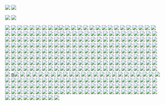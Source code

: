 <img src="https://files.catbox.moe/lgk4pd.gif"/> <img src="https://files.catbox.moe/k7j2bz.gif"/> 

<img src="https://files.catbox.moe/a7qymt.png"/> <img src="https://files.catbox.moe/dr6upj.png"/> 

<img src="https://64.media.tumblr.com/5ffcc9f50bb1a2a90d1feb6ef67e9ed5/f1931691a8936fb4-04/s75x75_c1/6ee6f2e201a7cb2d5dc03207a306dbc5fce7eba2.gifv"/> <img src="https://64.media.tumblr.com/8222be491b83f7dc3abbd6ff6ea850d6/f1931691a8936fb4-95/s75x75_c1/cfd0f8a980967edd3783e343add934b2dda3bc41.gifv"/> <img src="https://64.media.tumblr.com/b60838267fa3bb138449f9fa9e229cd7/f1931691a8936fb4-1e/s75x75_c1/94ee50ab7e4535f9cbbcd3476484da142d9ae739.gifv"/> <img src="https://64.media.tumblr.com/248bce5833262f355fb14d6a7e5681e5/f1931691a8936fb4-31/s75x75_c1/b0eb8f73a490f9ac31faceb54973afe6423d2252.gifv"/> <img src="https://64.media.tumblr.com/4576f4a21253cb8401b660b949b77eab/f1931691a8936fb4-d7/s75x75_c1/f49cd81796d411685bee6cf7945a783f7f7767f0.gifv"/> <img src="https://64.media.tumblr.com/a45ad1beef7ea24d678a8c628c7a4f41/f1931691a8936fb4-f5/s75x75_c1/b1ffb613da0a544cbf5dc7a27aca643e7a8465be.gifv"/> <img src="https://64.media.tumblr.com/45b4d46a6800d6d45925b6dc8aac4570/f1931691a8936fb4-b9/s75x75_c1/bdab68c7ac642fce504792c3ae5004ff30ad7bf2.gifv"/> <img src="https://64.media.tumblr.com/ad0a0f3e57805be5f2b5a5b9698a8a7c/f1931691a8936fb4-28/s75x75_c1/0a7f565419e437787a650bab7b4682ac675704e4.gifv"/> <img src="https://64.media.tumblr.com/46f1a49eddf27de7ac59321ba096a37b/7722e7328102881e-98/s75x75_c1/bebf9bdabdfd3be124685eb47ba40b871362532e.gifv"/><img src="https://64.media.tumblr.com/ed52c97c9e02a178e4aa89ded37f3ada/e630555d9f4871ae-94/s75x75_c1/6b01f968b8ac6af84846726c3cec72c365e6524f.gifv"/> <img src="https://64.media.tumblr.com/49943f73559ebbfd3d0ac3ff170d9e02/3d7f03542b608453-9d/s75x75_c1/5943c26de0f6c352c7477b857ad714a19f6a8e29.gifv"/>
<img src="https://64.media.tumblr.com/2fd7febb753fadfd2dd0f415a80fee9d/7722e7328102881e-bc/s75x75_c1/7f769d80d29bb203acb87cb14d6b6b8201cc8fd4.gifv"/> <img src="https://64.media.tumblr.com/f063008e869a86854d988b75f3338fa7/3d7f03542b608453-27/s75x75_c1/5e78dc05d19a8eb72b2c95417b95709a658dfab0.gifv"/>
<img src="https://64.media.tumblr.com/cf39d93730855181d931ccedb2a619ff/7722e7328102881e-33/s75x75_c1/719265fa4cbd079f88fc8cff2bcaeec1c67ebfac.gifv"/> <img src="https://64.media.tumblr.com/c441f00d38c1b4c325167b93a5e1d18c/3d7f03542b608453-9c/s75x75_c1/511a139a0765e3a8a2c6358901622f60c53da1a0.gifv"/>
<img src="https://64.media.tumblr.com/7c282550ad8063ef2bf1224cded9a9fe/7722e7328102881e-8e/s75x75_c1/7fc1e1ce082bbe0dfb94b3451468a7f24bb27abc.gifv"/> <img src="https://64.media.tumblr.com/89e4c469730cde5e8b8c80dc94379f37/3d7f03542b608453-c8/s75x75_c1/d09ce9cb3b5cea923220db1a8e10b366141f9300.gifv"/>
<img src="https://64.media.tumblr.com/5238af7055f5230fc470345cb9a58869/7722e7328102881e-5d/s75x75_c1/6a1307d5a23c7a4d634f79e3b443d0ad7d335359.gifv"/> <img src="https://64.media.tumblr.com/93848b11feefd33d1d3747cd11ff3cf2/3d7f03542b608453-c6/s75x75_c1/526547feb07ddd3e8b35fa981447dc4cfb2b1b87.gifv"/>
<img src="https://64.media.tumblr.com/53a8deae5b88a2f8bb6db1ed31975a19/7722e7328102881e-90/s75x75_c1/b553b05a5e401fafa9eb6a3de728fcef50496419.gifv"/> <img src="https://64.media.tumblr.com/89e4c469730cde5e8b8c80dc94379f37/3d7f03542b608453-c8/s75x75_c1/d09ce9cb3b5cea923220db1a8e10b366141f9300.gifv"/>
<img src="https://64.media.tumblr.com/a4ae3c17d5306df269b35ed762946a6d/c54952d69704e56f-29/s75x75_c1/37342f01901ae59beeaf1adc113e6d3466a397a5.gifv"/> <img src="https://64.media.tumblr.com/683a2589546c09c7de4837a4f90b7613/3d7f03542b608453-cc/s75x75_c1/69d5c3ce037c728bfe4035178b93e22ca59004d5.gifv"/>
<img src="https://64.media.tumblr.com/ea681c6ca547eedfcca2bd63e2ef0a98/c54952d69704e56f-f2/s75x75_c1/4b4259b8a82e268c68bc705f252c4698fc55f367.gifv"/> <img src="https://64.media.tumblr.com/ee91a1894a75d08a5a11ce3ef7dd5c64/3d7f03542b608453-6a/s75x75_c1/cb03df125f548c8de5bb268351e236b440c91725.gifv"/>
<img src="https://64.media.tumblr.com/5fb85ea772a3a17dc1608cf212f65a4a/c54952d69704e56f-fe/s75x75_c1/cb1a9e94fe5de9bbd39ff04fd59ee1ed97740a96.gifv"/> <img src="https://64.media.tumblr.com/eaf676dd11d2a1eb4b9a99d09ed73f39/3d7f03542b608453-54/s75x75_c1/0faff0213118d39907445c6a80590593389c144d.gifv"/>
<img src="https://64.media.tumblr.com/559e1f00c347dd530587efd1bacbeea2/c54952d69704e56f-dd/s75x75_c1/6df044ca1b02e2c5fa6e206eb9aada19526d8df8.gifv"/> <img src="https://64.media.tumblr.com/8cfbcb7954fafecc6d99cbadda473edd/3d7f03542b608453-da/s75x75_c1/d6a21ca331865c5680d68131ea488b03fd780c5b.gifv"/>
<img src="https://64.media.tumblr.com/7f04dceb5ef4a5e848ee3417b2d4de7c/c54952d69704e56f-0b/s75x75_c1/5ea251ddd9c2b4319b6189d1f29db3bcb90d739a.gifv"/> <img src="https://64.media.tumblr.com/19f85a3d171852826c2359b2b1caac4c/3d7f03542b608453-37/s75x75_c1/60dbcfd87a2ee5964a19a0d200a8a96c6cea3bdb.gifv"/>
<img src="https://64.media.tumblr.com/2b29c355f4e89ec0855db0c9e5f6594f/c54952d69704e56f-12/s75x75_c1/e73098fe6368d2d93a2ab3b69a6a08a48b72012c.gifv"/> <img src="https://64.media.tumblr.com/ecba23c15fd7284aff2663ef1b9f6d66/3d7f03542b608453-da/s75x75_c1/765318b1c1e02a3339155440266709d2e045f213.gifv"/>
<img src="https://64.media.tumblr.com/2d75e990216f6ed40d9c6767de0111bf/c54952d69704e56f-7e/s75x75_c1/caafd6591d23d2bc1f7823a718b5039157ad769b.gifv"/> <img src="https://64.media.tumblr.com/7db5dd165e40a3fc5c128d6377c26a67/3d7f03542b608453-d4/s75x75_c1/1b1344cd7e4a4569cf0a965c33ca3ca8c96f25f6.gifv"/>
<img src="https://64.media.tumblr.com/d12be0d81dffbdf8ba60da115145bfad/c54952d69704e56f-c3/s75x75_c1/5576b30da6d4c258585efbf2da055cba0e90cfbd.gifv"/> <img src="https://64.media.tumblr.com/3aa392fcf8b47b3d1d11cf4fc4bcc4fd/3d7f03542b608453-e1/s75x75_c1/aef6143b7326436f200cb5c7225bf3e0e73d6efb.gifv"/>
<img src="https://64.media.tumblr.com/20593fcd86cd798ec28564f631128675/c54952d69704e56f-a2/s75x75_c1/e87910baa873f587ae3f5acf180f37d6914416bc.gifv"/> <img src="https://64.media.tumblr.com/92b4ec13660f01fab13ca1a5e6736d9a/3d7f03542b608453-7e/s75x75_c1/c7af18b7eb6a39042e55a674445890590bcab0b0.gifv"/> <img src="https://64.media.tumblr.com/539139d03d55117a72802015b81e1a7e/5334d8b038872c2b-f8/s75x75_c1/0fb0feafdd0e26d11c902d7d7e902dcda37193a8.gifv"/>
<img src="https://64.media.tumblr.com/ae163152eee17fedd4331cb2311bad2f/c4379f079686e264-f5/s75x75_c1/8ed2b647e8a1641026ae4d674efef82007d9e85c.gifv"/> <img src="https://64.media.tumblr.com/b1fdecb127127f992f671a6ecaa27bfe/3d7f03542b608453-07/s75x75_c1/6af488db820e10bd1ba56c42803c78dae9d91e5f.gifv"/> <img src="https://64.media.tumblr.com/f7c21b1c3bc4687cb95213cfcd7dbe08/eea0c14fd3e547c5-e3/s75x75_c1/29dec6e40d6bc713408b501706eb57b7d66b0d06.gifv"/>
<img src="https://64.media.tumblr.com/65f56b997bc2a926840535f00fae4609/c4379f079686e264-d2/s75x75_c1/802a351f6f5295968a0ed6d5dd8d6b301fd3f838.gifv"/> <img src="https://64.media.tumblr.com/823a1b78804ee990fed6e85dce2435ad/3d7f03542b608453-66/s75x75_c1/14901eb5701b911a96dd9d997871be6a1a64fac8.gifv"/> <img src="https://64.media.tumblr.com/5b212c3bc5b4389df141488b8ae162a2/59ecf34af16de3ee-5c/s75x75_c1/ec9cfb902b142a47c2d8d32910014c4ecac4e870.gifv"/>
<img src="https://64.media.tumblr.com/882ff8e75744dd3f70680cfeed257efb/c4379f079686e264-05/s75x75_c1/e56c1a751a6392558200971bd4e6526653cea545.gifv"/> <img src="https://64.media.tumblr.com/4bde71a6a38c2f0bf4032fb7cc402961/3d7f03542b608453-e4/s75x75_c1/543fd3765c0dd45920dfed5a13a69de0e4e12570.gifv"/> <img src="https://64.media.tumblr.com/9075b7a5a96905f8e6b3ad50679196ad/59ecf34af16de3ee-5b/s75x75_c1/6f0ce734771d04b33931fe80033cb26aee0e5850.gifv"/>
<img src="https://64.media.tumblr.com/a2263edc6495a462b2932dd03e8d6da9/c4379f079686e264-12/s75x75_c1/5953f2e8b62b143ff357d86e78b053bb7930d05f.gifv"/> <img src="https://64.media.tumblr.com/e4d140d1786cbab27f32c58d6d9f596e/cab118aedbba08df-ed/s75x75_c1/fb13401cd0dfb29156d8082e732ba17444dbeedc.webp"/> <img src="https://64.media.tumblr.com/97bdd797a5a10eead3574332edbc16da/cdcf971ba9f4e3b2-19/s75x75_c1/dc800000786e618c86493134b68014955ad0e789.gifv"/>
<img src="https://64.media.tumblr.com/f0271426e55cad36627bd654a838bc82/c4379f079686e264-44/s75x75_c1/d453af68c6c2f4f160302df057941b8edef2c9eb.gifv"/> <img src="https://64.media.tumblr.com/d6d9b73228c2a4648ad192d0374399ac/919f0641ab8d02b0-a1/s75x75_c1/5a07ff6e21310a32e5bd96f469eec098bebfa184.gifv"/> <img src="https://64.media.tumblr.com/0be58d1ef65210a3714ac9b724e93d78/cdcf971ba9f4e3b2-a3/s75x75_c1/f089e3c07463938a7684b561e9d428502549f454.gifv"/>
<img src="https://64.media.tumblr.com/69cce6a1b4fa0319facf0d1e3c1870c2/c4379f079686e264-2e/s75x75_c1/6757f98168b642852c99083862f322e6373cf75e.gifv"/> <img src="https://64.media.tumblr.com/28e6acddea5a65360821ba54e3203c93/919f0641ab8d02b0-e4/s75x75_c1/1dfd05b984ee6b515a898bd68c760189a1f5bf19.gifv"/> <img src="https://64.media.tumblr.com/7a0b13dd022409159a1994a585688319/cdcf971ba9f4e3b2-6f/s75x75_c1/46f22acda4e4cb5c0b1361b61ae93a0ed0f75c56.gifv"/>
<img src="https://64.media.tumblr.com/237e352c179268091abd063e3ca38258/c4379f079686e264-6e/s75x75_c1/40f18be896a224007d3ba599801691ae406a8632.gifv"/> <img src="https://64.media.tumblr.com/2a7994b9449eda138c70cb3ba92b1fad/029b8694e84a5c39-20/s75x75_c1/3ab205f17d030827ee77b4fce6607af6c0ee623b.gifv"/> <img src="https://64.media.tumblr.com/ee997e2e00994cbe60888483ecefa602/cdcf971ba9f4e3b2-b7/s75x75_c1/3ef25bb0aaaa5b04bda062f838404679840613cb.gifv"/>
<img src="https://64.media.tumblr.com/f15a36abcd737ec3792d3eb6cbcffbe1/c55990d9c60b5b5d-63/s75x75_c1/dec5e218fb1df86910de27581028761578ce2a63.gifv"/> <img src="https://64.media.tumblr.com/78f300b10e91c57cd9713ff75874f4f7/029b8694e84a5c39-14/s75x75_c1/ef3a024e6a906a063bacc83f1e9536159990a038.gifv"/> <img src="https://64.media.tumblr.com/be7afb7168ecc219bf552f80ce0eba76/ee643efaa86f6169-5b/s75x75_c1/efb0d77f9c298eec158dec6a720ba83e7b99184b.gifv"/>
<img src="https://64.media.tumblr.com/fe7d44a6718240c2ae48f2d318ef0949/c55990d9c60b5b5d-cb/s75x75_c1/8c4c1edb5ee048832bf315ca3361ca9b6a40e8b4.gifv"/> <img src="https://64.media.tumblr.com/d5dc9be52a9b85e75c3cf299fcaccafa/b5784753c37f3c17-32/s75x75_c1/c653aef22e14eeb2ff1ac0ee1086fe51640f4694.gifv"/> <img src="https://64.media.tumblr.com/f03aa3f7b91de9a9a7524e126cc20655/ee643efaa86f6169-6f/s75x75_c1/bfc45a41f73dfe99f618f5d6b6d23e68e6e4742d.gifv"/>
<img src="https://64.media.tumblr.com/198d673ef261a458b5be2585a5b24d19/c55990d9c60b5b5d-d3/s75x75_c1/7e32601c055bfe3297058918d33b770cb4f6cdc7.gifv"/> <img src="https://64.media.tumblr.com/f9482d0b71426e7dbcfb02f74f2d9204/b5784753c37f3c17-d2/s75x75_c1/f7c742bb58a4838d633e1c961e5d8d56178f8f8e.gifv"/> <img src="https://64.media.tumblr.com/12f53319c446c22e161efb1d41c2500c/ee643efaa86f6169-5a/s75x75_c1/2aa0ce2a9dbda30dfa8f90ed47a4bbc222838817.gifv"/>
<img src="https://64.media.tumblr.com/0a6dc66a4ba0174c1fbbd4a8d4809561/c55990d9c60b5b5d-0b/s75x75_c1/86f24fd6e775817dfc54f84d5f7c5eb9dc830ec4.gifv"/> <img src="https://64.media.tumblr.com/25461251db2f6f32c1fcae82205ddd64/4d7d459449cf0bd5-e4/s75x75_c1/d8903fb743add8de72fd3ea434439ca47dd9483b.gifv"/> <img src="https://64.media.tumblr.com/cc952a31313de983a4fa178430f84068/ee643efaa86f6169-2a/s75x75_c1/5ea76f85ca0e579e590d382ffac9f6b4ad2b897b.gifv"/>
<img src="https://64.media.tumblr.com/c4c22ad10b7227e44758fbd99100adee/ea77401057683586-92/s75x75_c1/bfdd605ae8f88ec409cd8380e9b5a95684883f08.gifv"/> <img src="https://64.media.tumblr.com/2520eae844a97c65a8efbed06aa2868d/a2ae450d1dcd6545-02/s75x75_c1/2e9b3ef4bd8dfce53b6c88476a727db2822894f4.gifv"/> <img src="https://64.media.tumblr.com/bb661d9227fa421ae17ce29ca5c8a682/ee643efaa86f6169-69/s75x75_c1/98f45bdee71865b8eeef5b8dd1c06377436fe050.gifv"/>
<img src="https://64.media.tumblr.com/10b1457b7d7120e0667ebc4ce8e50f1b/ea77401057683586-aa/s75x75_c1/7b7ff231fc7ed589c2f2e27b3b23c557e0b2e752.gifv"/> <img src="https://64.media.tumblr.com/6681146c3da18cbc49e5e0861d08fd81/a2ae450d1dcd6545-78/s75x75_c1/3ad70ec7514debd688bd47f19e7cd8f1a66d2aef.gifv"/> <img src="https://64.media.tumblr.com/918f3286371edfc0cb252d4336a6996b/ee643efaa86f6169-47/s75x75_c1/faf0972371ba0bc520e03566c01059e02f7ad3be.gifv"/>
<img src="https://64.media.tumblr.com/c0c7c84d4fd5b8bc6b192e1550ffcbf0/ea77401057683586-a5/s75x75_c1/7218b1ad32d7a479348d19d861dbcb4a8320f287.gifv"/> <img src="https://64.media.tumblr.com/6adf4b1ddbcd5d8038ac858ed6a771ee/a2ae450d1dcd6545-f3/s75x75_c1/3d7c18943440f6218c1a67af2a1bec0b762ac355.webp"/> <img src="https://64.media.tumblr.com/96244628a42c5e758fd508260fbf3caf/ee643efaa86f6169-3a/s75x75_c1/02ef1b1d9136345034686736136067f8db0ab3f2.gifv"/>
<img src="https://64.media.tumblr.com/a46cca8831c2e14a11603b414853cb08/ea77401057683586-da/s75x75_c1/a8cfc975aa604713be25516edd559cb805a6adc7.gifv"/> <img src="https://64.media.tumblr.com/d627748ad1d57b9997fd40e51537d05d/a2ae450d1dcd6545-2d/s75x75_c1/6d316ed8b6af06c4653aef646b1ea33c300d3456.gifv"/> <img src="https://64.media.tumblr.com/a888dde78b2aedf81f633b0df777dd6f/ee643efaa86f6169-d0/s75x75_c1/9680effab60be1ab598ab987aa8b83f19aefeb7d.gifv"/>
<img src="https://64.media.tumblr.com/326181d5b2a19f7e5257b096b68a594f/ea77401057683586-2f/s75x75_c1/4c1062088ff89b1da5dc0fdd03fb24eb4500d6c6.gifv"/> <img src="https://media.discordapp.net/attachments/1080878725106778132/1398324201517092995/tumblr_6e8b1d175db52a0cf208287157c92c28_50914a1b_75.webp?ex=68c24025&is=68c0eea5&hm=aea1ee122290199b54e4410abba2acf6e8598d8fda23d3715684a98e75962216&=&animated=true&width=25&height=25"/>
<img src="https://64.media.tumblr.com/02f91494f47bcd5076b401eb2c76e9ad/ea77401057683586-00/s75x75_c1/29c15274e80460045bbf03b3624e44550af9a049.gifv"/> <img src="https://64.media.tumblr.com/5b9c12f5b7a7c6a01a392aa1af1e5c93/85fe143a6a25dbcd-5e/s75x75_c1/7450c2c98140c939ba7fc55930aa05153ce57de4.gifv"/> <img src="https://64.media.tumblr.com/5488b9763df0e2da4d239a7de2378b01/a90b3577a3e0f9a6-21/s75x75_c1/eea53a0a3539457a966506d472c4e360275aa8bf.gifv"/>
<img src="https://64.media.tumblr.com/69a9019f69966681043a99909babd8a7/3d7f03542b608453-92/s75x75_c1/15865ee5016ea7f301fc03984a95ad78a0cf04eb.gifv"/> <img src="https://64.media.tumblr.com/0855e4b786ebe3ea84a40b5347b7bd1a/a90b3577a3e0f9a6-b4/s75x75_c1/8f57c182c9871f75e2e58782021a7ca3cb9a6232.gifv"/> <img src="https://64.media.tumblr.com/8da8f77726ba9bd8eda28c2308b8eb34/a90b3577a3e0f9a6-6d/s75x75_c1/3e7f5749641527c620cce8b602878bc6a7ecadba.gifv"/> <img src="https://64.media.tumblr.com/9804f6da1cc7f2ad5308237a9399c9c3/a90b3577a3e0f9a6-bf/s75x75_c1/38b34f5d22ce7e5470a27bfcda0bb637094cdce5.gifv"/> <img src="https://64.media.tumblr.com/9ff674d87a07a279661fc5f9dc4742f1/a90b3577a3e0f9a6-cf/s75x75_c1/d02f7866f4793bf44d0022661a9d04822baf22dd.gifv"/> <img src="https://64.media.tumblr.com/80ca3c65ee74a05adf4164925fe93bb0/cba43d1f4e28359b-b5/s75x75_c1/0dee2380cd3a4c169ed0801f5b925b8665c9c02a.gifv"/> <img src="https://64.media.tumblr.com/cd611837a4ed8504a1d362c82ea6ab5d/cba43d1f4e28359b-c0/s75x75_c1/c51c1914643de5dff45bb0cc2c9aad37e68ee41a.gifv"/> <img src="https://64.media.tumblr.com/63aae78d5530c0153210c50804f5a077/cba43d1f4e28359b-35/s75x75_c1/ed81a49b50ad75d8a06b0bad138932e463899197.gifv"/> <img src="https://64.media.tumblr.com/c9ff80b2c711cff0e498429784e9ad4a/cba43d1f4e28359b-51/s75x75_c1/326ad5b6c788f9b4e0a840f2fcc2c9cf06013ebb.gifv"/> <img src="https://64.media.tumblr.com/15c117f6bc469f7288f5ca30ca9f66d9/cba43d1f4e28359b-2b/s75x75_c1/472748de63b346fbce121e24f1e26618a9d22304.gifv"/> <img src="https://64.media.tumblr.com/fa83675e51f9b8e9c8bc7cd5e19343f2/cba43d1f4e28359b-58/s75x75_c1/6f60e4b281477db22e05f0832e649b9afcfe295e.gifv"/> <img src="https://64.media.tumblr.com/b1fbc41ed5cd0bc1663dd88a933dd952/a60c364c847652be-00/s75x75_c1/85c3a6706de54ef8a986b6ca3a60cb90a3713bf8.gifv"/> 
<img src="https://64.media.tumblr.com/fc57e1fb1959c3bc9fcde2b247d5705b/a60c364c847652be-f9/s75x75_c1/d716625d117c95c00469a1827db96caf25952f34.gifv"/> <img src="https://64.media.tumblr.com/b2a6f76af12d8a844e274dfa9beb903e/519df42a135a4ce1-af/s75x75_c1/bfe2e23d2aa800746b648795422f718c186449f1.gifv"/> <img src="https://64.media.tumblr.com/38e1b372541248cbeab32843266bb0d2/519df42a135a4ce1-78/s75x75_c1/2dd9a61209bb55648d18dd48d6663ccbf81cd12a.gifv"/> <img src="https://64.media.tumblr.com/c120046698cee0830468cef0f4679465/519df42a135a4ce1-73/s75x75_c1/00850259fa27ef9eed8a3f5794e2f5fc3f49d7c3.gifv"/> <img src="https://64.media.tumblr.com/7b75459ea7aa94e7d212517889a9133f/519df42a135a4ce1-37/s75x75_c1/93090420d0b9135ab3572e38aac9002837908f49.gifv"/> <img src="https://64.media.tumblr.com/b7c14044549141baec2e10658952e8bb/519df42a135a4ce1-ce/s75x75_c1/9cdfd5179fcf205f0319e41707260eb865cb9f8e.gifv"/> <img src="https://64.media.tumblr.com/f2f27f17059233658937798f981bde92/519df42a135a4ce1-84/s75x75_c1/b2dfb9d26a13c5227d28e377688f8210698f082a.gifv"/> <img src="https://64.media.tumblr.com/6019cb43354c2d61a33d082a2e007ae1/519df42a135a4ce1-dd/s75x75_c1/f06f7f2e84fe274d70d47d49d941bece40539535.gifv"/> <img src="https://64.media.tumblr.com/beda35fb4ba628a667504ebf8100cd09/519df42a135a4ce1-e3/s75x75_c1/aa7f1fc567702fb5a470b4638211bb4576ad401f.gifv"/> <img src="https://64.media.tumblr.com/708f80d3a871fd37157bee179b112afb/519df42a135a4ce1-30/s75x75_c1/e4aa250e872002eaee6aa000bc3efa21517bc161.gifv"/> <img src="https://64.media.tumblr.com/91e75493a8e91f41e923a6c91a75d08b/519df42a135a4ce1-95/s75x75_c1/4c48867971ae54c6c6cbfd4031a5dec7faa73a06.gifv"/> <img src="https://64.media.tumblr.com/f0271426e55cad36627bd654a838bc82/519df42a135a4ce1-6c/s75x75_c1/d88f71137ed85452c201a5c21a5bf3f85994048e.gifv"/> <img src="https://64.media.tumblr.com/a4e155487e1ac626d2816722d6b11831/519df42a135a4ce1-2f/s75x75_c1/3a48569640e7745cc0acc4ea7314cec2ec82d84d.gifv"/> <img src="https://64.media.tumblr.com/0759254ee980ad745c995a21096947b6/f055ed9440b4b670-70/s75x75_c1/986f18b45bf72c818788c6331b2631adb973b618.gifv"/> <img src="https://64.media.tumblr.com/274e5f01e89b96191cff5feec9d037ae/0ad5f8728f28ab2a-db/s75x75_c1/186c0c8486ad0cf6dab0a87d68c91d589bf837cd.gifv"/> <img src="https://64.media.tumblr.com/b4ec8e8c682c61d47c1aba371a04a316/231e9fe2a3c1c32b-cc/s75x75_c1/d2a4d4fd8469f51fac6c77ddd95f7860ba25a8c9.gifv"/> <img src="https://64.media.tumblr.com/af08df4f1f693ebb4f47c8552024ae0c/58768817be76f933-48/s75x75_c1/6dd7b2845857bf1511a559a030d7d58232a742c4.gifv"/> <img src="https://64.media.tumblr.com/4ac0550ae553d62392dab5555567e134/d4f9d647e9cbcf34-7d/s75x75_c1/7799d33979a14c5ea06163264b106eb66c30184a.gifv"/> <img src="https://64.media.tumblr.com/94cfa2ab9b88ed52dc4640b4fd0e09fe/d4f9d647e9cbcf34-31/s75x75_c1/40f25286c2d870aced3c6905bf638839640a153f.gifv"/> <img src="https://64.media.tumblr.com/5f5e45f6fb1075c72b0331ed14fc6985/d4f9d647e9cbcf34-54/s75x75_c1/c4f64fe8137e2b43ca1e48624748228bdf4b54c8.gifv"/> <img src="https://64.media.tumblr.com/1075fa598881394b7670878ecd55fd93/d4f9d647e9cbcf34-80/s75x75_c1/f61fb8d3df8e11767f30ed9867ee18ea4d7ee6b8.gifv"/> <img src="https://64.media.tumblr.com/5f5e45f6fb1075c72b0331ed14fc6985/d4f9d647e9cbcf34-54/s75x75_c1/c4f64fe8137e2b43ca1e48624748228bdf4b54c8.gifv"/> <img src="https://64.media.tumblr.com/27a1f98f349503dafce42786a9f4a907/5445ed54e0ecfe1a-d3/s75x75_c1/5ea48fc745110beff4426078b23d852d39ace3a4.gifv"/> <img src="https://64.media.tumblr.com/6f2047e41f0abc3087958611d8b87762/5445ed54e0ecfe1a-d7/s75x75_c1/c1d37baaa6832fe52e69a6e575fc5ab69d2139a4.gifv"/> <img src="https://64.media.tumblr.com/e588f8c0b3227cfbc131cf034effc565/5445ed54e0ecfe1a-87/s75x75_c1/ece00b32604b25369fc2b1900cfd0548d591a5cc.gifv"/> <img src="https://64.media.tumblr.com/473a9cfbb1740089678ee2eeb5147f25/dc69001216936cd2-c7/s75x75_c1/d0c7df28f1f4cd7f2399d24f290204da9d76c190.gifv"/> <img src="https://64.media.tumblr.com/e7d856be9243d111cc5cb9c8ac75737b/f6067a9cdee40495-81/s75x75_c1/871f116bf15a449ea364000452e08467b7118c52.gifv"/> <img src="https://64.media.tumblr.com/87a6b72b7e8b067748a7843af0bba823/8a1fcd8be71837c6-13/s75x75_c1/5872ce9e39769503abd90f56f6fa1ace87c60c7c.gifv"/> <img src="https://64.media.tumblr.com/fee93823a8162a769d286eb34bb1864c/8a1fcd8be71837c6-64/s75x75_c1/adcb9f0f161fb734b74c76a14c222a0894d85296.gifv"/> <img src="https://64.media.tumblr.com/6373301eab213c72e016ca1e0c8458fc/8a1fcd8be71837c6-fc/s100x200/0d847bfc956ecf782ed021c9d23a333ac7c9ca42.gifv"/>  <img src="https://64.media.tumblr.com/fedaec49da5ee4ce539efd578e9e301e/8a1fcd8be71837c6-9d/s100x200/402012851e905fb9914ba16497652568c99d27eb.gifv"/>  <img src="https://64.media.tumblr.com/d09a4c8a7bf550f92c568685962b9a6e/8a1fcd8be71837c6-fa/s75x75_c1/4d381872bfef72e2b0883f82315bb9aea6675781.gifv"/> <img src="https://64.media.tumblr.com/29f148cc22316120a365112e5fdd0693/edb2bf8cc2c6a297-3f/s75x75_c1/b2f307b7cbd4a6c75b27468c4fc0e16673aabe87.gifv"/> <img src="https://64.media.tumblr.com/3639d2f74e1720ea15fe3a6d05255e43/8a1fcd8be71837c6-ff/s100x200/0b0550d959d02fbf8f2c9b6ff58bd449b51be851.gifv"/>  <img src="https://64.media.tumblr.com/c5937bc16927f6fb15e5c0c9fc7154cb/ed1f20fda09304e0-9b/s75x75_c1/bccfda8e0b5386089daae71658a969b7dac17da4.gifv"/> <img src="https://64.media.tumblr.com/a6d9ac217f435beae524e69694b01f30/ed1f20fda09304e0-7d/s75x75_c1/c8a8a6205833b8dcdeff66cce63ea4f10c76d011.pnj"/>  <img src="https://64.media.tumblr.com/cb0757c1914c52d5cc45d86e1996abeb/edb2bf8cc2c6a297-09/s75x75_c1/f26ff854a4fba43e228818aeafa5620d763bfde8.gifv"/> <img src="https://64.media.tumblr.com/a383b8ca540489a18f873c890a70f6ca/edb2bf8cc2c6a297-71/s75x75_c1/ad2bc67b53f5ca1759c4133b8eea34c015341184.gifv"/> <img src="https://64.media.tumblr.com/de9aeed573a5b65fb378a5b0073c8854/edb2bf8cc2c6a297-f0/s75x75_c1/9fd7098f9ccebb9fbcc8b1d2c38ca4b8552e8b00.gifv"/> <img src="https://64.media.tumblr.com/1f1ec4254e7de49bbf330377cd8b5d9c/edb2bf8cc2c6a297-ca/s75x75_c1/994d6e16d2721c9c4130613f0b2a8b629c6d2673.gifv"/> <img src="https://64.media.tumblr.com/5e1c6db742942651c47eb1a411575a6d/56c4f9a7fcf9494f-85/s75x75_c1/9150ca214f73c2f69d1be858c3db1ea17999166c.gifv"/> <img src="https://64.media.tumblr.com/94e55beb47988b6aa2387de766c064ac/56c4f9a7fcf9494f-b5/s75x75_c1/83f224b74032a5e9ab5b4c5311fab2cef3e8e9b0.gifv"/> <img src="https://64.media.tumblr.com/ae838f40b9ccd2cfbc031f7224e286b3/ce04ea1aa635e0a8-85/s75x75_c1/bd7310f80602803bd1aed44bf7ad9fb91c1e6b6a.gifv"/> <img src="https://64.media.tumblr.com/f6fbcff2366d8da9f07117b9fa2010dc/ce04ea1aa635e0a8-81/s75x75_c1/5b2a1fd50cae90f60cc9ebf7cf7f6083e9607709.gifv"/> <img src="https://64.media.tumblr.com/9ca66359fb5930d268098d61e9cbca3b/ce04ea1aa635e0a8-a4/s75x75_c1/d92a92cfb314e1d3b27c8b15b216793f00f74a61.gifv"/> <img src="https://64.media.tumblr.com/f43e8da2a686d23d01a70ad09b229933/ce04ea1aa635e0a8-a2/s75x75_c1/06e228f248276e983535d2c4e8ece9c69c04b5d0.gifv"/> <img src="https://64.media.tumblr.com/f43e8da2a686d23d01a70ad09b229933/ce04ea1aa635e0a8-a2/s75x75_c1/06e228f248276e983535d2c4e8ece9c69c04b5d0.gifv"/> <img src="https://64.media.tumblr.com/88ae7a5a629da5c818a22cd8deda4a7e/ce04ea1aa635e0a8-1b/s75x75_c1/ddfd35e1e6cd2252b77f24267606b93b0dfd8e83.gifv"/> <img src="https://64.media.tumblr.com/b180341042520a4f7c33da13ddce30cb/ce04ea1aa635e0a8-56/s75x75_c1/4967f9c4a139d952400ac267def0839abbe5c96f.gifv"/> <img src="https://64.media.tumblr.com/b9101284819a6658c9584d559e948fbf/1da5807ce6d96980-5b/s75x75_c1/aab4d6aff12c73dbeb08544cc17cecf46d1943ac.gifv"/> <img src="https://64.media.tumblr.com/f875bd08d3d86f3d337380d38d07faf1/1da5807ce6d96980-ba/s75x75_c1/00d360cbd25fff5615c590580fe7d3fb7a3d0fef.gifv"/> <img src="https://64.media.tumblr.com/e79dc0e11cb78f3769dfe007c26e9f1e/1da5807ce6d96980-ac/s75x75_c1/4b82b7e7bc4ecc79cc4a235e35c963ec21007dfa.gifv"/> 
<img src="https://64.media.tumblr.com/a7c0ae4f56878147078df3b36b52a4e1/1da5807ce6d96980-a3/s75x75_c1/0e68148be70c51e6feff1835862d0deb61cd9e53.gifv"/> <img src="https://64.media.tumblr.com/78fbfb9f3403d7b6562e44ae9723832f/1f8a254fc3ed89ee-d2/s75x75_c1/54bf285f3d54bd9c7771c46dcfa069dde033e05f.gifv"/> <img src="https://64.media.tumblr.com/3d83b3c1c2d91f5be688d2d23d9ae0a9/1f8a254fc3ed89ee-fb/s75x75_c1/ec8a5498d18094c77366718481d13322cdfdcfed.gifv"/> <img src="https://64.media.tumblr.com/846c33230109fb60f4d8eedab8b6f4a0/1f8a254fc3ed89ee-8f/s75x75_c1/392403fea762fd2ce9d1c5a29dd5c47edac305ee.gifv"/> <img src="https://64.media.tumblr.com/44610152958b3d981a0eea43e33722e4/1f8a254fc3ed89ee-ca/s75x75_c1/305dfe50f80b03ac06ffd3e4a03f719681dda394.gifv"/> <img src="https://64.media.tumblr.com/1407b7170b43b22c6001206a867326b7/1f8a254fc3ed89ee-26/s75x75_c1/14be7e06799c51742271592c9ad756608e73a7ab.gifv"/> <img src="https://64.media.tumblr.com/5616fdd8b08eaa628c07a2ae3833da1a/1f8a254fc3ed89ee-ca/s75x75_c1/e42e46c26c642fe0eb7e0b78703195c57100854b.gifv"/> <img src="https://64.media.tumblr.com/2393dd50383666fc3372f47a5e81856b/1f8a254fc3ed89ee-b1/s75x75_c1/9bbb7ac578bb7f65b2fe331ffbd02e2083d88e8c.gifv"/> <img src="https://64.media.tumblr.com/cd1e6972e740ea4e85ba312c1b0407a9/a46c3593445277b2-09/s75x75_c1/1207ec267e5369173e09ff6ef4f07505576cd72c.gifv"/> <img src="https://64.media.tumblr.com/4eb8d26f4323d8798bdfc5eee8e56fbb/4fe0da3b16f5974d-22/s75x75_c1/b4868ffbd67d1bbb9e7552432b57ec45694a2157.gifv"/> <img src="https://64.media.tumblr.com/553b0dd8215b84abfa6551beeed47831/6c0456958b39bb9d-3b/s75x75_c1/2da41fe64a272296bb308050cd95fadac718a1d9.gifv"/> <img src="https://64.media.tumblr.com/863f43bf93a1929dce2d47ec4f55e4ff/6c0456958b39bb9d-bb/s75x75_c1/86b15f6bb427823560162d91d6f2dc4847da2d8b.gifv"/> <img src="https://64.media.tumblr.com/a9c4916976754831bc2a4c174b1247b4/6c0456958b39bb9d-d0/s75x75_c1/11419b96d10f9738cdcd274c083fcfbeb3414a93.gifv"/> <img src="https://64.media.tumblr.com/740bdd1be43962815540422417032af6/6c0456958b39bb9d-5a/s75x75_c1/70db522fc5a4803741a163c213019766f63ca448.gifv"/> <img src="https://64.media.tumblr.com/5e98debecc00f8a19f8a84fdc431ba3b/5334d8b038872c2b-a8/s75x75_c1/2c8d9ae779e2d83a2beba06416136641680c639a.gifv"/> <img src="https://64.media.tumblr.com/85d73942e920c74fda5ce9fc64c1cd4f/e45dd19ad815392b-9f/s75x75_c1/7d35b184a1617844f5787a5eeca7fe426e5d37a3.gifv"/> <img src="https://64.media.tumblr.com/89c49478df4ebff019439ff8e90c61c0/eea0c14fd3e547c5-9a/s75x75_c1/82ad2ec88c49f92076d28f6a5c6161a451f25fc3.gifv"/> <img src="https://64.media.tumblr.com/5dbff41e37dbcfa4c077c8b272f16df7/4b9150e92db360ad-19/s75x75_c1/ebebbdc9e63669093d2c804657a67c0f70aac436.webp"/> <img src="https://64.media.tumblr.com/5cb30627626ce407908be66642fd935f/4b9150e92db360ad-39/s75x75_c1/e4100de94be90c9597d8467d560738e2f70fe13c.webp"/> <img src="https://64.media.tumblr.com/e0176f9af14671daed28235b5053643d/4b9150e92db360ad-4c/s75x75_c1/722de11e8cd913084e1a8765dc3970dc2bb16f08.webp"/> <img src="https://64.media.tumblr.com/113e7722315c3eda0774f3b84f86e9ae/4b9150e92db360ad-6e/s75x75_c1/b92d37d3ddfdfec70b5e96a84401ab67f7b607af.webp"/> <img src="https://64.media.tumblr.com/36fef347ca073769b2b46fdc750df68a/4b9150e92db360ad-57/s75x75_c1/b7c46d0bfa95371488da917f187818da9c750851.webp"/> <img src="https://64.media.tumblr.com/74853ff09e7d75e9f6e3a79580ae6b00/4b9150e92db360ad-3b/s75x75_c1/75d96b97226cdfd349356f3661cfe2ac59fd5f0b.webp"/> <img src="https://64.media.tumblr.com/8d096067210f54775778bc4f1a5961f8/4b9150e92db360ad-1a/s75x75_c1/489ea6303235c9ac91cef4273a3eb6334b4ab69e.webp"/> <img src="https://64.media.tumblr.com/c535917f6e4ed2cf4694655caa9f02ac/372b3a16006ecc20-ff/s75x75_c1/7c4c7836708bc6186f5246ab6da4f229dc029f6b.gifv"/> <img src="https://64.media.tumblr.com/ac243860388107fc2d37c4caad596b6f/61c96ca414d57364-5c/s100x200/fe13c41e563346f3da01c3f4daca00fc4b365b47.gifv"/>  <img src="https://64.media.tumblr.com/ed26e9faaef753f5cab324165be52911/61c96ca414d57364-b9/s75x75_c1/56e7b30d0f854b78aaea54cad89339dc741684c1.webp"/> <img src="https://64.media.tumblr.com/52fc8f37cdf081de7c753710942bc69a/61c96ca414d57364-e7/s75x75_c1/d2427ab7951d1237c1edd6b73ec3eb8a6fc41bb8.webp"/> <img src="https://64.media.tumblr.com/4ccb41905fb354514846762b869d3449/61c96ca414d57364-3d/s75x75_c1/5c2c9579802e83849dccccb698bbc0ccdee76815.webp"/> <img src="https://64.media.tumblr.com/206bb44b51130750e22074a32632f35a/d018e027b6213764-41/s75x75_c1/35de868e19537fb3c1ffd0d5632f99483751cc01.gifv"/> <img src="https://64.media.tumblr.com/f712a07a3dd0a2ff0d7132d627a9916f/c297126a4d2f4181-1e/s75x75_c1/98b81d195015913dc58cfb78cb5e8ab7a89f3187.gifv"/> <img src="https://64.media.tumblr.com/d234e2f5e2c6c07120bac526b4ed2e6f/c297126a4d2f4181-6e/s75x75_c1/ba5700207a0e076cfb810b039e47cc1798457462.gifv"/> <img src="https://64.media.tumblr.com/28dd7943cd38fd1cc79673b8accaad97/c297126a4d2f4181-96/s75x75_c1/d2e7ce926d23a59c43489deb1145d2f0c2b8229e.gifv"/> <img src="https://64.media.tumblr.com/c1b1664ebba83dee5f1cadb4699b578b/c297126a4d2f4181-88/s75x75_c1/361be4937c64363047ec99d674c5cd88e612c5e1.gifv"/> <img src="https://64.media.tumblr.com/b50812beb398a8fe8eb0ffba9c07bdbc/f0542d10a298dcbf-2b/s75x75_c1/1dc566b0de38a78a0144b3e0483372c4465f4704.gifv"/> <img src="https://64.media.tumblr.com/45edba6881c210c4e528ac95dadba35a/f0542d10a298dcbf-bb/s75x75_c1/6947c1f3572d5f1d983da7b0b3a2c7d6f04d03d6.gifv"/> <img src="https://64.media.tumblr.com/a77115d0b02105b97389f978f83e5324/6523e02481756589-e1/s75x75_c1/89b32005bceb7b1f176a959c7604a160a35b69de.gifv"/> <img src="https://64.media.tumblr.com/e65fa465443c473d0a18dc37b90af9ca/6523e02481756589-f4/s75x75_c1/f480a19a81999192bc3509bf8574faa21f0a2251.gifv"/> <img src="https://64.media.tumblr.com/0b37f1d4a1966f03350843372db0b361/6523e02481756589-87/s75x75_c1/363238663a2e878b84b322d763f6c612c135734b.gifv"/> <img src="https://64.media.tumblr.com/cfe63f49de77a35b567fea5efc13b1d1/968e7344b4e8aafb-43/s75x75_c1/8f0a1197d01ebda547f053ad1780de06fc0b4498.gifv"/> <img src="https://64.media.tumblr.com/1de5ec352fe9a019efdb0b3fce93da9f/968e7344b4e8aafb-64/s75x75_c1/71266eef95d609897439774bdaed11709c1cfc01.gifv"/> <img src="https://64.media.tumblr.com/72c9637d363de53522935f748bb0ce19/968e7344b4e8aafb-36/s75x75_c1/90b3058dbe93df5f4b54191d85cb40026cff294a.gifv"/> <img src="https://64.media.tumblr.com/4f45a80433d7a6d88a1c1d500b23cedf/cbf08dbe97a4e8be-b3/s75x75_c1/5eb18cddf7e74e6b44b7f84e1ec267d1aba087d8.gifv"/> 
<img src="https://64.media.tumblr.com/51c75113a53bc88db3c57af4fea10d5b/cbf08dbe97a4e8be-a1/s75x75_c1/95e1f02756c6ce5af4aa13a5e6cd138286a5ce43.gifv"/> <img src="https://64.media.tumblr.com/f5e8b30a67e448b7e5576a25406f6c8d/cbf08dbe97a4e8be-7d/s75x75_c1/1d348df8f84fc571dd6fc0f26dfe454bf0cc58ae.gifv"/> <img src="https://64.media.tumblr.com/ae1c957579aa7b7dc3762be2a9671c6f/9065732de855a35a-b3/s75x75_c1/7d50ff9b5cdea745af5117bd648e2fcbc5f9314d.gifv"/> <img src="https://64.media.tumblr.com/9c753fbe7d648cf70c222cc8595d0b8a/9065732de855a35a-57/s100x200/4494a40074812cc730121127ee5c5c07b1091470.gifv"/> B<img src="https://64.media.tumblr.com/beab5816f2405ff0fd2821da4758061d/b7200f34f1b520d9-00/s100x200/57d5b6dfd9dae88ddfa494a99c3e9ace7a0e924a.gifv"/> <img src="https://64.media.tumblr.com/8154346124066662d862771c133e9ae6/e0794685107b42d8-46/s75x75_c1/551144265c91d3d98b4411314ac5cb30d526c37d.webp"/> <img src="https://64.media.tumblr.com/c620c9eed0490f6d9dbbcdff24492846/705c0588bae1eeb0-11/s75x75_c1/2b461106d67aa77ba774cd2d58dc24f5c3c93bc5.gifv"/> <img src="https://64.media.tumblr.com/43f755070a7f074dec9391cbf2b93979/705c0588bae1eeb0-ef/s75x75_c1/5abfbbb20f1f9bad7bb727e0a364de2461dbc7ba.gifv"/> <img src="https://64.media.tumblr.com/d7d892bf536f5cdcbff0c1e3b8ca468a/059436dc639f2ca9-c3/s75x75_c1/a3a976f8f93d8e7c53af6e6765882bb2af82d2b6.gifv"/> <img src="https://64.media.tumblr.com/14f47ad1c2d0bfa1628b64cec73388bb/059436dc639f2ca9-a9/s75x75_c1/870daac6ce48f74fe15cdac613cf9bdbfe6b8538.gifv"/> <img src="https://64.media.tumblr.com/1c5ec4ec9ae6022e695a3108aa2b6036/059436dc639f2ca9-f1/s75x75_c1/2cc40b77729d2651cbc65f3ff058d79e43c2e3c2.gifv"/> <img src="https://64.media.tumblr.com/65932152ff6b863de4d5cfe029104b4b/059436dc639f2ca9-a6/s75x75_c1/07ae5c8d0f773a35eeaa1bf364135939e2b958b8.gifv"/>  <img src="https://64.media.tumblr.com/fcd64fc36105efb03e1e057d05d5c36a/059436dc639f2ca9-dc/s75x75_c1/e016162afc4e0cbcc0f5ce20334eae237f97668d.gifv"/> <img src="https://64.media.tumblr.com/f6f61950fb942e9773ddd7b53f4f71c0/059436dc639f2ca9-f1/s75x75_c1/f36f3efc7512da68d10a4556092cea738d1e1f4e.gifv"/> <img src="https://64.media.tumblr.com/50073e81d559b4b060eae310dad0f9b7/059436dc639f2ca9-1d/s75x75_c1/197a4af98e67fe3130b769ca00ef587cf8e97166.gifv"/> <img src="https://64.media.tumblr.com/007969566a282e8334fe86a4de47bed0/059436dc639f2ca9-d5/s75x75_c1/dea23129ee15b611d0537d95e380aa753197494f.gifv"/> <img src="https://64.media.tumblr.com/1f74d1d36693fdc9367edeaaac74dca6/059436dc639f2ca9-b2/s75x75_c1/b26fb78193a1d6b58054c6f29702df3155cf85cd.gifv"/> <img src="https://64.media.tumblr.com/2034a1f9b20efa17d58d1566385f6718/059436dc639f2ca9-d1/s75x75_c1/5566b17d20534fe435625073e380db72d8c0303b.gifv"/> <img src="https://64.media.tumblr.com/0ee4d2547b70482e2625a1b107502de1/059436dc639f2ca9-26/s75x75_c1/20cd30ecb04b086a85e0ce78ce4d8e3cecac63c1.gifv"/> <img src="https://64.media.tumblr.com/f2d65082d8fb8dcf5b4aacc6cab2eaf5/059436dc639f2ca9-db/s75x75_c1/7a681bfb104cdc20421bb5f25ba077833fc878d6.gifv"/> <img src="https://64.media.tumblr.com/54113b4f9a40ceafaf390062e85ea37d/059436dc639f2ca9-17/s75x75_c1/eede4b359216235dc98dc5ad982f879854a6245b.gifv"/> <img src="https://64.media.tumblr.com/c52c3651984f11d41d5a7b58da74cf0c/059436dc639f2ca9-41/s75x75_c1/e50ba7049b2c1158017153b506bcd9d8de0a295e.gifv"/> <img src="https://64.media.tumblr.com/8e4cab259679630f725554850a08a9ce/059436dc639f2ca9-db/s75x75_c1/5c3047234fb11de756def684580fcb0e84804486.gifv"/> <img src="https://64.media.tumblr.com/4bf17b9083edb88e76076c4eddf7cf36/059436dc639f2ca9-74/s75x75_c1/5860907cb364224b91df5b172d5022683ff559e6.gifv"/> <img src="https://64.media.tumblr.com/6ec6979aa4ed73407dc29c6b5d50346e/059436dc639f2ca9-5a/s75x75_c1/0a5a5a042d09da698b08411d8fd2170dff553524.gifv"/> <img src="https://64.media.tumblr.com/72fd7eeaca4314805c908e3d44b79d53/059436dc639f2ca9-b4/s75x75_c1/393121a68101988097afb3d4f2db904296207588.gifv"/> <img src="https://64.media.tumblr.com/f7a82365c3fd3a7e9115fd01046ab201/059436dc639f2ca9-6c/s75x75_c1/a331bc68c55486aea7a9375aa4d425ba1cc79183.gifv"/> <img src="https://64.media.tumblr.com/1e68dc4738c4d45da1728e67495a2444/059436dc639f2ca9-1b/s75x75_c1/e98773edfe68d4f0abb77656c44db68d714abcf6.gifv"/> <img src="https://64.media.tumblr.com/a8bfe4bed299882145d5a2a927a82d94/53e49a0595ff71c3-8a/s75x75_c1/decfc3eac6577d756eb06511dbc6f762f4d19edc.gifv"/> <img src="https://64.media.tumblr.com/914833372722cc45e6d3ef326e0eaf4b/53e49a0595ff71c3-81/s75x75_c1/69d5e65c0bdf1fe7db8b17dee91f341939d7b5d9.gifv"/> <img src="https://64.media.tumblr.com/f05889c3b90d9fca3b9a0628969dd72a/53e49a0595ff71c3-ab/s75x75_c1/5303f98eb79996ba8381a0b2455276ea25666ba4.gifv"/> <img src="https://64.media.tumblr.com/c4551b1cb28dfccdf2c83eeca469591e/53e49a0595ff71c3-76/s75x75_c1/076a1973fd146b92aa8acfbfeb1fb7f1a785b6d8.gifv"/> <img src="https://64.media.tumblr.com/29e2ff7ddc29514585e5d93c7eb86943/ca2bce0b38509538-15/s75x75_c1/1f12b44ac4217106c4f75b218141bf90acf0af2a.gifv"/> <img src="https://64.media.tumblr.com/5066a8592082154a55ad4aefc50b5b3f/ca2bce0b38509538-48/s75x75_c1/bc9a534a4fc11c69db9f255f30f005a9344a66be.gifv"/> <img src="https://64.media.tumblr.com/f713dfdf89a1e5c6d5470584e8677ab9/ed6427b3f1db935e-71/s75x75_c1/37f710dc8ec835c5f5979f19edbd2e1340994f30.webp"/> <img src="https://64.media.tumblr.com/01a1ac2d5e77d36896fc4c92b9507a67/ed6427b3f1db935e-89/s75x75_c1/c338ee4111b3a191061dede8f66758a89ab24b11.webp"/> <img src="https://64.media.tumblr.com/604a809dc04d40e44e5dfd2ed6473120/15bde10344286077-cb/s75x75_c1/f416fd3b7fda1abe2bbab7ea8b12b667f760d76b.gifv"/> <img src="https://64.media.tumblr.com/131076c79c6d0bfa6a5810bbc5bd6670/15bde10344286077-eb/s75x75_c1/aad85fd7146ea8e19824c4d9a756203a1080b89b.gifv"/> <img src="https://64.media.tumblr.com/0292029a9952ef103270e95fe15a288d/15bde10344286077-8a/s75x75_c1/bba65e4f93db76bd9f03216b757467918a0498fd.gifv"/> <img src="https://64.media.tumblr.com/b0c20db52cfdd0235c5f9d4ab74a1e1f/15bde10344286077-ea/s75x75_c1/b2ab8911a66089de5ae8333b2fed6232cab12090.gifv"/> <img src="https://64.media.tumblr.com/5aa7a0a2e63a6ca794151b9252ac86bd/15bde10344286077-f1/s75x75_c1/7df8fd0dd2f92702ff60c909e6807bf3711e40b7.gifv"/> <img src="https://64.media.tumblr.com/dbef3335874cfdd47bf32ef866a70fb4/15bde10344286077-7f/s75x75_c1/96bb72694d33168d650a3afebfbad1d39a558e11.gifv"/> <img src="https://64.media.tumblr.com/7bdb8de4e81504f7da9036e99a22bd20/15bde10344286077-37/s75x75_c1/54fa2f3e1b59f182fab1fe9f49b555781dce23c7.gifv"/> <img src="https://64.media.tumblr.com/2c81814f7d1c96ac9a241ed2bc99744f/15bde10344286077-66/s75x75_c1/a83c28d81834cecd34273e758bae6df26aadc41b.gifv"/> <img src="https://64.media.tumblr.com/bed0bb571fb39c317604979735dd057d/15bde10344286077-b1/s75x75_c1/1e53556f429e549af3735336532449bf1b4a750d.gifv"/> <img src="https://64.media.tumblr.com/295943397d9201acf2c432bf0bdb411d/4c0d50e633e1b1f1-e8/s75x75_c1/f26839c3a11d7be80a2054d679820375945bdc8e.gifv"/> <img src="https://64.media.tumblr.com/2f9a264a8f74ae10afa87f05f6ec3c0d/4c0d50e633e1b1f1-17/s75x75_c1/2731cb49e22642b20b14bf639b428aec228abc2a.gifv"/> <img src="https://64.media.tumblr.com/28c7a644d6a7236147066d41e8a8668e/097ad86f17435945-16/s75x75_c1/52f18ddd56be9fdffbad3b869a3662ef295f6b4c.gifv"/> <img src="https://64.media.tumblr.com/3ae080979eed3bf8b1ab231c940ecf38/097ad86f17435945-74/s75x75_c1/8ad438fa77aed1af01cfa2727204719126c5f95d.gifv"/> <img src="https://64.media.tumblr.com/362ef1b0b369dc190cf6e76c65a01549/097ad86f17435945-49/s75x75_c1/2cd020ed548f1c028ca2e0ed95a44be1a8aba19d.gifv"/> <img src="https://64.media.tumblr.com/da85ab430faa7969e469cfcb178c7051/76a0a13388e212c6-a9/s75x75_c1/42203d4d381e6923db704bd79b0b813f8468ce21.gifv"/> <img src="https://64.media.tumblr.com/8b8e273e20c8b089615e5ee18058587e/76a0a13388e212c6-c8/s75x75_c1/8f1eafb745f10666d2770b0c0a85058a8079ef1c.gifv"/> <img src="https://64.media.tumblr.com/9452a142fc9225fa4088512ac0324553/23a63494990c6072-0e/s75x75_c1/383da42ff4a5ba1d73e7caa24a7c244e33e55b38.gifv"/> <img src="https://64.media.tumblr.com/5cca0268ce75f6e86f9c820ddace0fb3/3514c11854993072-91/s75x75_c1/932ac852ac1d1770a8ee5da3a41449ecac5fb82b.gifv"/> <img src="https://64.media.tumblr.com/d2b1a34ddbcb5d5c407276e532152cd3/3514c11854993072-04/s75x75_c1/42e0ae23ec1f218bed2957a164fee48bccbb7f75.gifv"/> <img src="https://64.media.tumblr.com/32f95015892ca75fb87c4bd931182fc8/3514c11854993072-a2/s75x75_c1/f4a9eccf373d9737215dade52b6945bf461497d0.gifv"/> <img src="https://64.media.tumblr.com/3c6256deff07504489534ee3d1eb50f1/3514c11854993072-14/s75x75_c1/e2bdfb3739b2d3d6b481514b4f049faf25cc2b7c.gifv"/> <img src="https://64.media.tumblr.com/f7ce9f123b96c8d385a1c69967e34cdb/3514c11854993072-d6/s75x75_c1/8f917721511c53630dd86c7284a5188ee3ba54ad.gifv"/> <img src="https://64.media.tumblr.com/ccb48153e3cea0519c7a378979c89ab9/3514c11854993072-9b/s75x75_c1/58af96805a0029912bb1445e0e81dedf435b12fd.gifv"/> <img src="https://64.media.tumblr.com/c15995424b84525f3a9d1969a3c13899/3514c11854993072-30/s75x75_c1/5a78c3413dc5bcdf1f94eb7710c9df5e06f66caa.gifv"/> <img src="https://64.media.tumblr.com/c22d36701f05ff88d764ad1759e74c13/3514c11854993072-ba/s75x75_c1/8350c4a5d7f0b8cc8ed49af612620ae9b816aaa9.gifv"/> <img src="https://64.media.tumblr.com/893744490d6260808fe4c5b19f101865/3514c11854993072-f2/s75x75_c1/5c785a138abd6e50fd652e1bfa83f7f3ceaac944.gifv"/> <img src="https://64.media.tumblr.com/d283349a0b74fef9e01918103ba98263/f9a160e81269d47c-fc/s75x75_c1/5894bc9b18a1044ef323bad3b279dc77895117bb.webp"/> <img src="https://64.media.tumblr.com/c61c48462631faba357727fb5dd920da/9d382ea627a19039-e3/s75x75_c1/d9a5dacb644c3361d110c86fbd19d260a61dfffa.gifv"/> <img src="https://64.media.tumblr.com/08507cd9d82727f8a0b286e9ae2b367d/1be910a7f23b3f1c-a7/s75x75_c1/772eb7cc8f12e236dd05182fe0e31371ef26a0a1.gifv"/> <img src="https://64.media.tumblr.com/b631d986043baa7dfa50b96d68ae066d/fc5083b4d8ea1a53-92/s75x75_c1/76658ae25fc90004bfd7faccfe8937c62dd8c78d.pnj"/> <img src="https://64.media.tumblr.com/b895dfb7f6ebe953eb023cf97c1cff3a/fc5083b4d8ea1a53-79/s75x75_c1/35ef8a819752a51dc2d61ff1b92e1a0824256818.pnj"/> <img src="https://64.media.tumblr.com/c0bead9d6d3c7df6af876b4a334cd358/fc5083b4d8ea1a53-c1/s75x75_c1/5e69c89cdbb78eb231d6d45a98abb15a1fb997b8.pnj"/> <img src="https://64.media.tumblr.com/c45d073858688b401cbb85a23490134a/fc5083b4d8ea1a53-69/s75x75_c1/071823cd8f2927d305c8441b9520c5d9d5d1731d.pnj"/> <img src="https://64.media.tumblr.com/3a06c1f6841587dbce2fe9b6d5a3f3f7/fc5083b4d8ea1a53-21/s75x75_c1/892bb139fffec405eba1dc213d81a1369208a2c4.pnj"/> <img src="https://64.media.tumblr.com/45b8ad586d48fbc7dcf19c1b4a2031b9/fc5083b4d8ea1a53-f2/s75x75_c1/7b1e7756200a4944f39a2d4fc5a7403a798f1c7e.pnj"/> <img src="https://64.media.tumblr.com/40526465b740d672ca6270625b19e535/2dd49e7843da22e6-e1/s75x75_c1/8c807d69589dab267441980d6b6cf39b5fffa733.gifv"/> 
<img src="https://64.media.tumblr.com/f6bc95b097cb3243faa8a6597844c989/2dd49e7843da22e6-ed/s75x75_c1/0e0142b5521a97ff6fdcdaf0c46f6f4a68c67730.gifv"/> <img src="https://64.media.tumblr.com/c21ca4b641b4592164ab936d67d4150c/2dd49e7843da22e6-3e/s75x75_c1/03b9a258fed578c732eb44d39ee060f987c574a2.gifv"/> <img src="https://64.media.tumblr.com/fd74026bac3cc03274cc4ade7fd83930/2dd49e7843da22e6-e6/s75x75_c1/49b4792ee2cf7749cb576fe3deb0c95f790a50f5.gifv"/> <img src="https://64.media.tumblr.com/6fa0fee79ccd7e07ed729141b58bbc1f/2dd49e7843da22e6-20/s75x75_c1/2e07a3d21a064c86250b869307c7fda564725245.gifv"/> <img src="https://64.media.tumblr.com/c41a9e78ac181029377e80a705017dff/2dd49e7843da22e6-c0/s75x75_c1/8bce15a5b848670920aeb9246fb770de3e9ad726.gifv"/> <img src="https://64.media.tumblr.com/e37b054147ba2ee038689b6f8c9ba025/2dd49e7843da22e6-43/s75x75_c1/5914742c937774545007c542aa3aec03a3eba19f.gifv"/> <img src="https://64.media.tumblr.com/20d1917a36398c9357b5e36f576bfe40/2dd49e7843da22e6-e6/s75x75_c1/9af0c1a825cbd8e584cf671a699bfe6f53225fcf.gifv"/> <img src="https://64.media.tumblr.com/f5f8c736706fd5c31eed9be57a26f28c/2dd49e7843da22e6-ad/s75x75_c1/e9895e0de50334ddefa2d3969c76e08af37d01aa.gifv"/> <img src="https://64.media.tumblr.com/9c83df10faee3f88c25ad23c8b68574b/2dd49e7843da22e6-4f/s75x75_c1/980f4bd91327c89844f880e82ada7c0f5e5426f7.gifv"/> <img src="https://64.media.tumblr.com/aa425ac3513743b756cf252f5c17e708/2dd49e7843da22e6-43/s75x75_c1/128b27545a0b87b4c875fc2594833f5d10a3e9f0.gifv"/> <img src="https://64.media.tumblr.com/179f5fa1b47896cf048b06fa5b30981b/2dd49e7843da22e6-31/s75x75_c1/efa2d4f44f91ff0e04ef28e9e6a899dbfcb69d43.gifv"/> 
<img src="https://64.media.tumblr.com/1543f6b781d5e4dfd81e03e6a4c85e37/2dd49e7843da22e6-d8/s75x75_c1/0510655bc325fd67d1f57aacff2cea4f8ad94b07.gifv"/> <img src="https://64.media.tumblr.com/f642c2ed4f7ff06dcc932eea79048143/2dd49e7843da22e6-29/s75x75_c1/c146312b3e8f68729187f6fcd8ad2e3ac40cc166.gifv"/> <img src="https://64.media.tumblr.com/38bef09757fdcb165efe10bb0767b7fb/2dd49e7843da22e6-fc/s75x75_c1/370d47c0ccf0797ac67e1aa5dd4002f663c9fe4a.gifv"/> <img src="https://64.media.tumblr.com/7ad0f2b6f2b9b8af31d203e6e093bbbf/2dd49e7843da22e6-37/s75x75_c1/5285c3da0a240c75ab22e81ce75a882d46ab383f.gifv"/> <img src="https://64.media.tumblr.com/dd6c6485a5b4717f5dfe9894cb5eb550/2dd49e7843da22e6-68/s75x75_c1/7cdd7b019f7185ff9d76603948c19eac9cbdfde9.gifv"/> <img src="https://64.media.tumblr.com/7d91fd93326c92c772103d6f73386d5a/b5ec9ffcc0660e0c-1b/s75x75_c1/c8883aa72b634d21cc1bb7e3084de216301e562f.gifv"/> <img src="https://64.media.tumblr.com/49b2488dcf01d8f75d612ca18bebf390/b5ec9ffcc0660e0c-c6/s75x75_c1/90431e699933b15481da1062879380717fdc6085.gifv"/> <img src="https://64.media.tumblr.com/f08d265cd578193cc6763c65c42a1857/b5ec9ffcc0660e0c-3f/s75x75_c1/437c6dfb28402531cafe847a08e5335b8b14b37f.gifv"/> <img src="https://64.media.tumblr.com/8a9417d22e8d7458ae2a5710961544ce/b5ec9ffcc0660e0c-d8/s75x75_c1/0725c24dc3c4f30618a98e7a43953b8e30adef0a.gifv"/> <img src="https://64.media.tumblr.com/46ce4877a0f7210efb4a3e0a9a6fd2eb/b5ec9ffcc0660e0c-3e/s75x75_c1/d0caef5c31a8a9f903d175aadf2d24b127008283.gifv"/> <img src="https://64.media.tumblr.com/2859441e8fcf74aba3caa9ac84423ce0/b5ec9ffcc0660e0c-e3/s75x75_c1/36d2deaef50a51bf6567dd7d836ba7a364e8e1b1.gifv"/> 
<img src="https://64.media.tumblr.com/a998b99df67882f768e285b3efd3603d/b5ec9ffcc0660e0c-d6/s75x75_c1/4341c4603f04330584188eaa4ccff5d60445bf46.gifv"/> <img src="https://64.media.tumblr.com/0cebd17a0a60a7c885bc922a51e6b7ec/b5ec9ffcc0660e0c-99/s75x75_c1/f5e2fd7e08234d7886214e4faf5f24c22c8bf4cc.gifv"/> <img src="https://64.media.tumblr.com/97f07c0f1e12510d136dcf1e5e0431f3/b5ec9ffcc0660e0c-cf/s75x75_c1/af410256eb4b9bd07955dd44ffa595b5ee368ae6.gifv"/> <img src="https://64.media.tumblr.com/d61a3ec02da021b399726b5c9d05e99b/b5ec9ffcc0660e0c-1b/s75x75_c1/823794850379fb9a76e7a10f2b58ebef2c355266.gifv"/> <img src="https://64.media.tumblr.com/f59b4070cd99aa7d25cb56e1091329ef/b5ec9ffcc0660e0c-4f/s75x75_c1/8629d1aada471fb1141b52bf59fe8cd99e983cab.gifv"/> <img src="https://64.media.tumblr.com/73607fc9f77d6a2e7c1694825d2dda79/b5ec9ffcc0660e0c-1d/s75x75_c1/0f7f95bf72d22ea28712d1cdd2a71acb98ea298e.gifv"/> <img src="https://64.media.tumblr.com/6a56f55fccc8d35fc5beac268df3ed57/b5ec9ffcc0660e0c-04/s75x75_c1/f7270cc07b0c4c4ec177de74207ae739cda8e22e.gifv"/> <img src="https://64.media.tumblr.com/ddcbc45dd65808b4911f17179bc00793/b5ec9ffcc0660e0c-01/s75x75_c1/3c165e996ac8f27f02896d5f6457c275f09d76aa.gifv"/> <img src="https://64.media.tumblr.com/6221eaa19479ab1d461605c426b0f9d3/b5ec9ffcc0660e0c-93/s75x75_c1/c54e85b5c31d643eafb7200109ec8e893d1d47cd.gifv"/> <img src="https://64.media.tumblr.com/e5b94d1eefc61e3d7354cc6abda9d094/b5ec9ffcc0660e0c-3f/s75x75_c1/9aeb6503450294ddb09fdeffa79766e7c1425845.gifv"/> <img src="https://64.media.tumblr.com/c72158d6717d9feeac0d8212ad108ad5/a0437186958f4a97-77/s75x75_c1/84cb9ad523f009b5e9546503dcfe5c200ea105ac.gifv"/> 
<img src="https://64.media.tumblr.com/d626e98ea0c5524e4c4c0ba4aa654910/a0437186958f4a97-7b/s75x75_c1/66cf0e7e350d7f322499b5a391a2c31b06112040.gifv"/> <img src="https://64.media.tumblr.com/24419cab9be35524420310a398527b05/a0437186958f4a97-a2/s75x75_c1/4bb029860b59130fabe7dff7f3002677e4dd8939.gifv"/> <img src="https://64.media.tumblr.com/74dc2afe827990df0361402b3d8dd0e2/11e48500d57d03da-76/s75x75_c1/378a873ea8b450fc9fe26c11291a89440b850d0b.gifv"/> <img src="https://64.media.tumblr.com/749ea061ef467a45bd3657e35d0babd5/35122414e150c87d-d9/s75x75_c1/fef619f5c1c8667998d79c5937385a3164833fc2.gifv"/> <img src="https://64.media.tumblr.com/8f399a300ed1aec96c8f89fc74171015/35122414e150c87d-ee/s75x75_c1/b22cae959f05dafc6b1ccde7667c7c72ef9ea1a9.gifv"/> <img src="https://64.media.tumblr.com/e8107f75020a276cb74404bce6f3317f/612c9d510352e8b8-e0/s75x75_c1/e30d571de7cb53e992ab8da4367fd7021e765736.gifv"/> <img src="https://64.media.tumblr.com/943c44bec7c4d017dbc98d78b62301b0/612c9d510352e8b8-98/s75x75_c1/3ea91eaaefd12e3812cd172fce2218c07bbff203.gifv"/> <img src=""/> <img src=""/> <img src=""/> <img src=""/> 
<img src=""/> <img src=""/> <img src=""/> <img src=""/> <img src=""/> <img src=""/> <img src=""/> <img src=""/> <img src=""/> <img src=""/> <img src=""/> 


 





